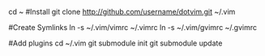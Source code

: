 cd ~
#Install
	git clone http://github.com/username/dotvim.git ~/.vim

#Create Symlinks
	ln -s ~/.vim/vimrc ~/.vimrc
	ln -s ~/.vim/gvimrc ~/.gvimrc

#Add plugins
	cd ~/.vim
	git submodule init
	git submodule update

